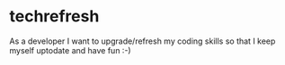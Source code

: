 # techrefresh

As a developer I want to upgrade/refresh my coding skills 
so that I keep myself uptodate and have fun :-)

